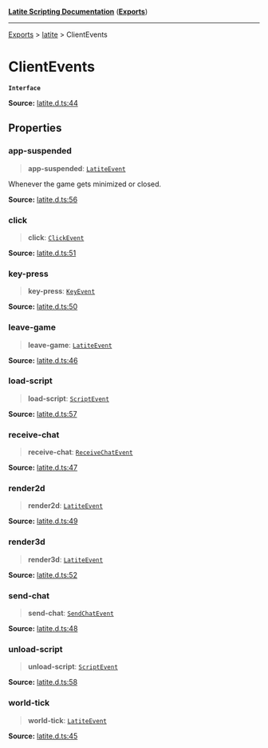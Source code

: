 [**Latite Scripting Documentation**](../../README.md) ([**Exports**](../../exports.md))

---

[Exports](../../exports.md) > [latite](../index.md) > ClientEvents

# ClientEvents

**`Interface`**

**Source:** [latite.d.ts:44](https://github.com/LatiteScripting/latitescripting.github.io/blob/eee19f3/definitions/latite.d.ts#L44)

## Properties

### app-suspended

> **app-suspended**: [`LatiteEvent`](interface.LatiteEvent.md)

Whenever the game gets minimized or closed.

**Source:** [latite.d.ts:56](https://github.com/LatiteScripting/latitescripting.github.io/blob/eee19f3/definitions/latite.d.ts#L56)

### click

> **click**: [`ClickEvent`](interface.ClickEvent.md)

**Source:** [latite.d.ts:51](https://github.com/LatiteScripting/latitescripting.github.io/blob/eee19f3/definitions/latite.d.ts#L51)

### key-press

> **key-press**: [`KeyEvent`](interface.KeyEvent.md)

**Source:** [latite.d.ts:50](https://github.com/LatiteScripting/latitescripting.github.io/blob/eee19f3/definitions/latite.d.ts#L50)

### leave-game

> **leave-game**: [`LatiteEvent`](interface.LatiteEvent.md)

**Source:** [latite.d.ts:46](https://github.com/LatiteScripting/latitescripting.github.io/blob/eee19f3/definitions/latite.d.ts#L46)

### load-script

> **load-script**: [`ScriptEvent`](interface.ScriptEvent.md)

**Source:** [latite.d.ts:57](https://github.com/LatiteScripting/latitescripting.github.io/blob/eee19f3/definitions/latite.d.ts#L57)

### receive-chat

> **receive-chat**: [`ReceiveChatEvent`](interface.ReceiveChatEvent.md)

**Source:** [latite.d.ts:47](https://github.com/LatiteScripting/latitescripting.github.io/blob/eee19f3/definitions/latite.d.ts#L47)

### render2d

> **render2d**: [`LatiteEvent`](interface.LatiteEvent.md)

**Source:** [latite.d.ts:49](https://github.com/LatiteScripting/latitescripting.github.io/blob/eee19f3/definitions/latite.d.ts#L49)

### render3d

> **render3d**: [`LatiteEvent`](interface.LatiteEvent.md)

**Source:** [latite.d.ts:52](https://github.com/LatiteScripting/latitescripting.github.io/blob/eee19f3/definitions/latite.d.ts#L52)

### send-chat

> **send-chat**: [`SendChatEvent`](interface.SendChatEvent.md)

**Source:** [latite.d.ts:48](https://github.com/LatiteScripting/latitescripting.github.io/blob/eee19f3/definitions/latite.d.ts#L48)

### unload-script

> **unload-script**: [`ScriptEvent`](interface.ScriptEvent.md)

**Source:** [latite.d.ts:58](https://github.com/LatiteScripting/latitescripting.github.io/blob/eee19f3/definitions/latite.d.ts#L58)

### world-tick

> **world-tick**: [`LatiteEvent`](interface.LatiteEvent.md)

**Source:** [latite.d.ts:45](https://github.com/LatiteScripting/latitescripting.github.io/blob/eee19f3/definitions/latite.d.ts#L45)
